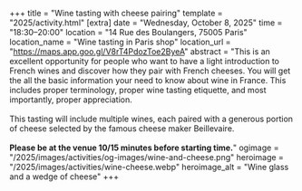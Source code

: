 +++
title = "Wine tasting with cheese pairing"
template = "2025/activity.html"
[extra]
  date = "Wednesday, October 8, 2025"
  time = "18:30–20:00"
  location = "14 Rue des Boulangers, 75005 Paris"
  location_name = "Wine tasting in Paris shop"
  location_url = "https://maps.app.goo.gl/V8rT4PdozToe2ByeA"
  abstract = "This  is an excellent opportunity for people who want to have a light introduction to French wines and discover how they pair with French cheeses. You will get the all the basic information your need to know about wine in France. This includes proper terminology, proper wine tasting etiquette, and most importantly, proper appreciation.<br/><br/> This tasting will include multiple wines, each paired with a generous portion of cheese selected by the famous cheese maker Beillevaire.<br/><br/><strong>Please be at the venue 10/15 minutes before starting time.</strong>"
  ogimage = "/2025/images/activities/og-images/wine-and-cheese.png"
  heroimage = "/2025/images/activities/wine-cheese.webp"
  heroimage_alt = "Wine glass and a wedge of cheese"
+++

